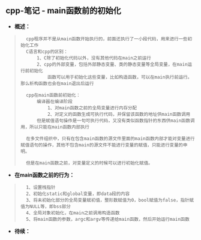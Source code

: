 ## cpp-笔记 - main函数前的初始化
- **概述：**
>       cpp程序并不是从main函数开始执行的，前面还执行了一小段代码，用来进行一些初始化工作
>       C语言和cpp的区别：
>           1、C除了初始化代码以外，没有其他代码在main之前运行
>           2、cpp的外部变量，包括外部静态变量、类的静态变量等全局变量，在main运行前初始化
>               函数可以用于初始化这些变量，比如构造函数，可以在main执行前运行。那么析构函数也会在main退出后运行
>
>       cpp在main函数前初始化：
>           编译器在编译阶段
>               1、对main函数之前的全局变量进行内存分配
>               2、对定义的函数生成可执行代码，并保留该函数的地址供main函数调用
>           但是赋值语句操作是一句可执行代码，又没有类似函数指针的东西供main函数调用，所以只能在main函数内部执行
>
>       在多文件组织中，只有在包含main函数的源文件里面的main函数内部才能对变量进行赋值语句的操作，其他不包含main的源文件不能进行变量的赋值，只能进行变量的申明。
>
>       但是在main函数之前，对变量定义的时候可以进行初始化赋值。
>
>

- **在main函数之前的行为：**
>       1、设置栈指针
>       2、初始化static和global变量，即data段的内容
>       3、将未初始化部分的全局变量赋初值，整形数赋值为0，bool赋值为false，指针赋值为NULL等，即bss部分
>       4、全局对象初始化，在main之前调用构造函数
>       5、将main函数的参数，argc和argv等传递给main函数，然后开始运行main函数
>
>

- **待续：**
>
>
>
>
>
>
>
>
>
>
>
>
>
>
>
>
>
>
